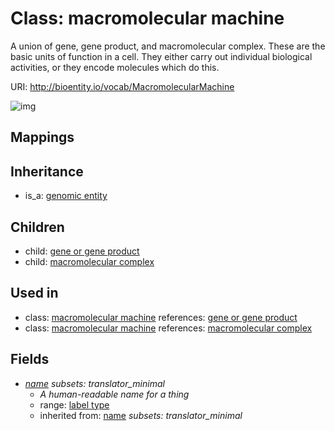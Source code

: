 # Class: macromolecular machine


A union of gene, gene product, and macromolecular complex. These are the basic units of function in a cell. They either carry out individual biological activities, or they encode molecules which do this.

URI: http://bioentity.io/vocab/MacromolecularMachine

![img](http://yuml.me/diagram/nofunky/class/\[GenomicEntity]^-\[MacromolecularMachine|name:label_type%20%3F],%20\[MacromolecularMachine]^-\[GeneOrGeneProduct],%20\[MacromolecularMachine]^-\[MacromolecularComplex],%20)
## Mappings

## Inheritance

 *  is_a: [genomic entity](GenomicEntity.md)
## Children

 *  child: [gene or gene product](GeneOrGeneProduct.md)
 *  child: [macromolecular complex](MacromolecularComplex.md)
## Used in

 *  class: [macromolecular machine](MacromolecularMachine.md) references: [gene or gene product](GeneOrGeneProduct.md)
 *  class: [macromolecular machine](MacromolecularMachine.md) references: [macromolecular complex](MacromolecularComplex.md)
## Fields

 * _[name](name.md) *subsets: translator_minimal*_
    * _A human-readable name for a thing_
    * range: [label type](LabelType.md)
    * inherited from: [name](name.md) *subsets: translator_minimal*
